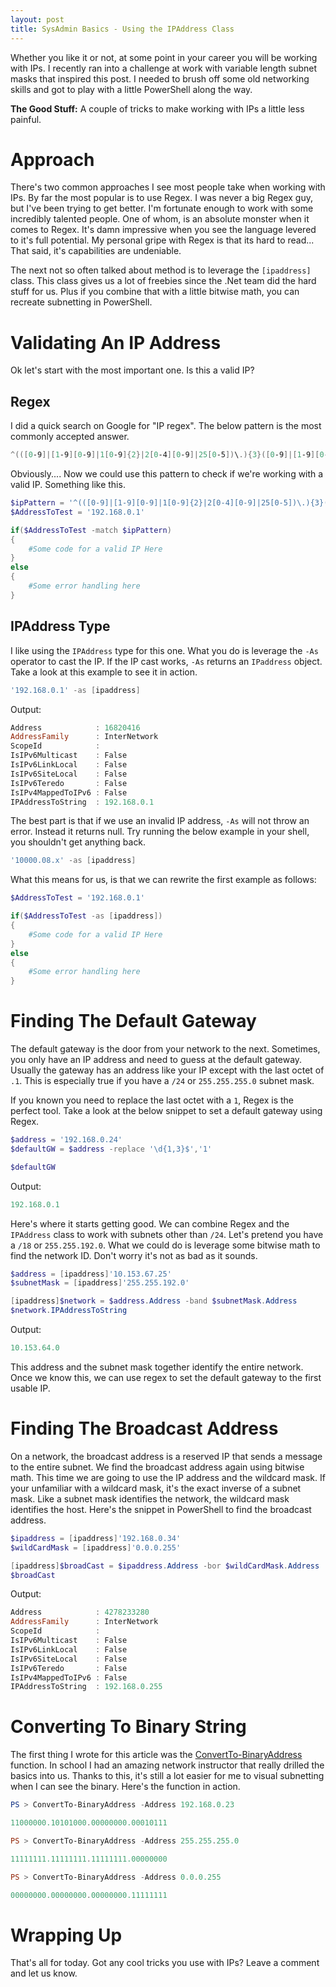 ```yaml
---
layout: post
title: SysAdmin Basics - Using the IPAddress Class
---
```


Whether you like it or not, at some point in your career you will be working with IPs.
I recently ran into a challenge at work with variable length subnet masks that inspired this post.
I needed to brush off some old networking skills and got to play with a little PowerShell along the way.

**The Good Stuff:**
A couple of tricks to make working with IPs a little less painful.

<!-- more -->

# Approach

There's two common approaches I see most people take when working with IPs.
By far the most popular is to use Regex.
I was never a big Regex guy, but I've been trying to get better.
I'm fortunate enough to work with some incredibly talented people.
One of whom, is an absolute monster when it comes to Regex.
It's damn impressive when you see the language levered to it's full potential.
My personal gripe with Regex is that its hard to read...
That said, it's capabilities are undeniable.

The next not so often talked about method is to leverage the ```[ipaddress]``` class.
This class gives us a lot of freebies since the .Net team did the hard stuff for us.
Plus if you combine that with a little bitwise math, you can recreate subnetting in PowerShell.

# Validating An IP Address

Ok let's start with the most important one.
Is this a valid IP?

## Regex

I did a quick search on Google for "IP regex".
The below pattern is the most commonly accepted answer.

```powershell
^(([0-9]|[1-9][0-9]|1[0-9]{2}|2[0-4][0-9]|25[0-5])\.){3}([0-9]|[1-9][0-9]|1[0-9]{2}|2[0-4][0-9]|25[0-5])$
```

Obviously....
Now we could use this pattern to check if we're working with a valid IP.
Something like this.

```powershell
$ipPattern = '^(([0-9]|[1-9][0-9]|1[0-9]{2}|2[0-4][0-9]|25[0-5])\.){3}([0-9]|[1-9][0-9]|1[0-9]{2}|2[0-4][0-9]|25[0-5])$'
$AddressToTest = '192.168.0.1'

if($AddressToTest -match $ipPattern)
{
    #Some code for a valid IP Here
}
else
{
    #Some error handling here
}
```

## IPAddress Type

I like using the ```IPAddress``` type for this one.
What you do is leverage the ```-As``` operator to cast the IP.
If the IP cast works, ```-As``` returns an ```IPaddress``` object.
Take a look at this example to see it in action.

```powershell
'192.168.0.1' -as [ipaddress]
```

Output:
```powershell
Address            : 16820416
AddressFamily      : InterNetwork
ScopeId            :
IsIPv6Multicast    : False
IsIPv6LinkLocal    : False
IsIPv6SiteLocal    : False
IsIPv6Teredo       : False
IsIPv4MappedToIPv6 : False
IPAddressToString  : 192.168.0.1
```

The best part is that if we use an invalid IP address, ```-As``` will not throw an error.
Instead it returns null.
Try running the below example in your shell, you shouldn't get anything back.

```powershell
'10000.08.x' -as [ipaddress]
```

What this means for us, is that we can rewrite the first example as follows:

```powershell
$AddressToTest = '192.168.0.1'

if($AddressToTest -as [ipaddress])
{
    #Some code for a valid IP Here
}
else
{
    #Some error handling here
}
```

# Finding The Default Gateway

The default gateway is the door from your network to the next.
Sometimes, you only have an IP address and need to guess at the default gateway.
Usually the gateway has an address like your IP except with the last octet of ```.1```.
This is especially true if you have a ```/24``` or ```255.255.255.0``` subnet mask.

If you known you need to replace the last octet with a ```1```, Regex is the perfect tool.
Take a look at the below snippet to set a default gateway using Regex.

```powershell
$address = '192.168.0.24'
$defaultGW = $address -replace '\d{1,3}$','1'

$defaultGW
```

Output:

```powershell
192.168.0.1
```

Here's where it starts getting good.
We can combine Regex and the ```IPAddress``` class to work with subnets other than ```/24```.
Let's pretend you have a ```/18``` or ```255.255.192.0```.
What we could do is leverage some bitwise math to find the network ID.
Don't worry it's not as bad as it sounds.

```powershell
$address = [ipaddress]'10.153.67.25'
$subnetMask = [ipaddress]'255.255.192.0'

[ipaddress]$network = $address.Address -band $subnetMask.Address
$network.IPAddressToString
```

Output:

```powershell
10.153.64.0
```

This address and the subnet mask together identify the entire network.
Once we know this, we can use regex to set the default gateway to the first usable IP.

# Finding The Broadcast Address

On a network, the broadcast address is a reserved IP that sends a message to the entire subnet.
We find the broadcast address again using bitwise math.
This time we are going to use the IP address and the wildcard mask.
If your unfamiliar with a wildcard mask, it's the exact inverse of a subnet mask.
Like a subnet mask identifies the network, the wildcard mask identifies the host.
Here's the snippet in PowerShell to find the broadcast address.

```powershell
$ipaddress = [ipaddress]'192.168.0.34'
$wildCardMask = [ipaddress]'0.0.0.255'

[ipaddress]$broadCast = $ipaddress.Address -bor $wildCardMask.Address
$broadCast
```

Output:

```powershell
Address            : 4278233280
AddressFamily      : InterNetwork
ScopeId            :
IsIPv6Multicast    : False
IsIPv6LinkLocal    : False
IsIPv6SiteLocal    : False
IsIPv6Teredo       : False
IsIPv4MappedToIPv6 : False
IPAddressToString  : 192.168.0.255
```

# Converting To Binary String

The first thing I wrote for this article was the [ConvertTo-BinaryAddress](https://github.com/dchristian3188/Main/blob/master/Functions/ConvertTo-BinaryAddress.ps1) function.
In school I had an amazing network instructor that really drilled the basics into us.
Thanks to this, it's still a lot easier for me to visual subnetting when I can see the binary.
Here's the function in action.

```powershell
PS > ConvertTo-BinaryAddress -Address 192.168.0.23

11000000.10101000.00000000.00010111

PS > ConvertTo-BinaryAddress -Address 255.255.255.0

11111111.11111111.11111111.00000000

PS > ConvertTo-BinaryAddress -Address 0.0.0.255

00000000.00000000.00000000.11111111
```

# Wrapping Up

That's all for today.
Got any cool tricks you use with IPs?
Leave a comment and let us know.
